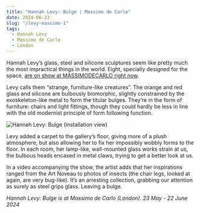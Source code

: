 ```yaml
---
title: "Hannah Levy: Bulge | Massimo de Carlo"
date: 2024-06-23
slug: "/levy-massimo-1"
tags:
  - Hannah Levy
  - Massimo de Carlo
  - London
---
```


Hannah Levy’s glass, steel and silicone sculptures seem like pretty much the most impractical things in the world. Eight, specially designed for the space, [are on show at MASSIMODECARLO right now](https://massimodecarlo.com/exhibitions/hannah-levy).

Levy calls them “strange, furniture-like creatures”. The orange and red glass and silicone are bulbously biomorphic, slightly constrained by the exoskeleton-like metal to form the titular bulges. They’re in the form of furniture: chairs and light fittings, though they could hardly be less in line with the old modernist principle of form following function.

![Hannah Levy: Bulge (installation view)](/levy-massimo-1.jpeg)

Levy added a carpet to the gallery’s floor, giving more of a plush atmosphere, but also allowing her to fix her impossibly wobbly forms to the floor. In each room, her lamp-like, wall-mounted glass works strain at us, the bulbous heads encased in metal claws, trying to get a better look at us.

In a video accompanying the show, the artist adds that her inspirations ranged from the Art Noveau to photos of insects (the chair legs, looked at again, are very bug-like). It’s an arresting collection, grabbing our attention as surely as steel grips glass. Leaving a bulge.

_Hannah Levy: Bulge is at Massimo de Carlo (London). 23 May - 22 June 2024_
